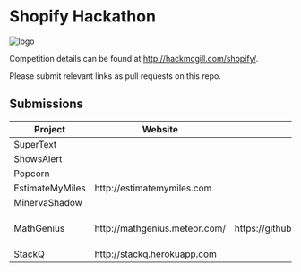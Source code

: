 # Shopify Hackathon

![logo](http://hackmcgill.com/images/logo.png)

Competition details can be found at http://hackmcgill.com/shopify/.

Please submit relevant links as pull requests on this repo.

## Submissions

<table>
  <thead>
    <tr>
      <th>Project</th>
      <th>Website</th>
      <th>Repository</th>
      <th>Team Members</th>
    </tr>
  </thead>
  <tbody>
    <tr>
      <td>SuperText</td>
      <td></td>
      <td></td>
      <td></td>
    </tr>
    <tr>
      <td>ShowsAlert</td>
      <td></td>
      <td></td>
      <td></td>
    </tr>
    <tr>
      <td>Popcorn</td>
      <td></td>
      <td></td>
      <td></td>
    </tr>
    <tr>
      <td>EstimateMyMiles</td>
      <td>http://estimatemymiles.com</td>
      <td></td>
      <td><a href='https://github.com/dellsystem'>@dellsystem</a></td>
    </tr>
    <tr>
      <td>MinervaShadow</td>
      <td></td>
      <td></td>
      <td></td>
    </tr>
    <tr>
      <td>MathGenius</td>
      <td>http://mathgenius.meteor.com/</td>
      <td>https://github.com/wetmore/MathGenius</td>
      <td>
        <a href='https://github.com/wetmore'>@wetmore</a>
        <a href='https://github.com/DeepanjanRoy'>@DeepanjanRoy</a>
        <a href='https://github.com/samijabar'>@samijabar</a>
      </td>
    </tr>
    <tr>
      <td>StackQ</td>
      <td>http://stackq.herokuapp.com</td>
      <td></td>
      <td><a href='https://github.com/xldenis'>@xldenis</a></td>
    </tr>
  </tbody>
</table>
